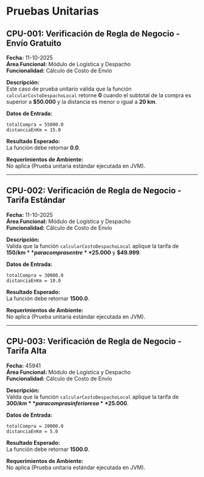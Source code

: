 # Pruebas Unitarias

## CPU-001: Verificación de Regla de Negocio - Envío Gratuito
**Fecha:** 11-10-2025  
**Área Funcional:** Módulo de Logística y Despacho  
**Funcionalidad:** Cálculo de Costo de Envío

**Descripción:**  
Este caso de prueba unitario valida que la función `calcularCostoDespachoLocal` retorne **0** cuando el subtotal de la compra es superior a **$50.000** y la distancia es menor o igual a **20 km**.

**Datos de Entrada:**
```text
totalCompra = 55000.0  
distanciaEnKm = 15.0
```  

**Resultado Esperado:**  
La función debe retornar **0.0**.

**Requerimientos de Ambiente:**  
No aplica (Prueba unitaria estándar ejecutada en JVM).

---

## CPU-002: Verificación de Regla de Negocio - Tarifa Estándar
**Fecha:** 11-10-2025  
**Área Funcional:** Módulo de Logística y Despacho  
**Funcionalidad:** Cálculo de Costo de Envío

**Descripción:**  
Valida que la función `calcularCostoDespachoLocal` aplique la tarifa de **$150/km** para compras entre **$25.000** y **$49.999**.

**Datos de Entrada:**
```text
totalCompra = 30000.0  
distanciaEnKm = 10.0
```  

**Resultado Esperado:**  
La función debe retornar **1500.0**.

**Requerimientos de Ambiente:**  
No aplica (Prueba unitaria estándar ejecutada en JVM).

---

## CPU-003: Verificación de Regla de Negocio - Tarifa Alta
**Fecha:** 45941  
**Área Funcional:** Módulo de Logística y Despacho  
**Funcionalidad:** Cálculo de Costo de Envío

**Descripción:**  
Valida que la función `calcularCostoDespachoLocal` aplique la tarifa de **$300/km** para compras inferiores a **$25.000**.

**Datos de Entrada:**
```text
totalCompra = 20000.0  
distanciaEnKm = 5.0
```  

**Resultado Esperado:**  
La función debe retornar **1500.0**.

**Requerimientos de Ambiente:**  
No aplica (Prueba unitaria estándar ejecutada en JVM).  
